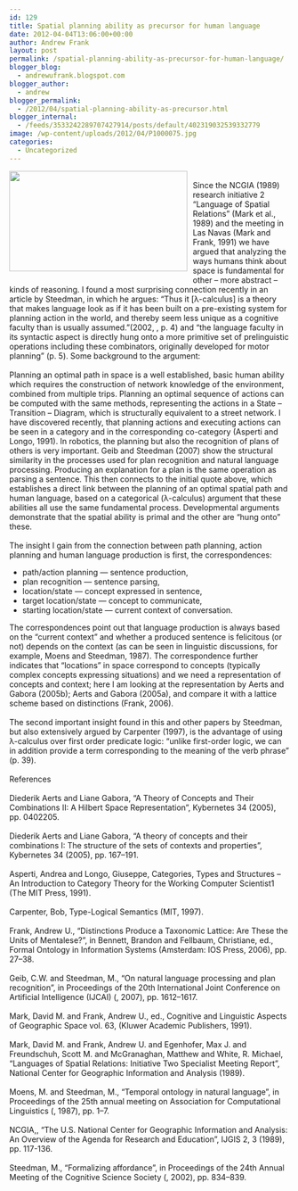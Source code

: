 ```yaml
---
id: 129
title: Spatial planning ability as precursor for human language
date: 2012-04-04T13:06:00+00:00
author: Andrew Frank
layout: post
permalink: /spatial-planning-ability-as-precursor-for-human-language/
blogger_blog:
  - andrewufrank.blogspot.com
blogger_author:
  - andrew
blogger_permalink:
  - /2012/04/spatial-planning-ability-as-precursor.html
blogger_internal:
  - /feeds/3533242289707427914/posts/default/402319032539332779
image: /wp-content/uploads/2012/04/P1000075.jpg
categories:
  - Uncategorized
---
```

<a href="https://test.gerastree.at/wp-content/uploads/2012/04/P1000075.jpg"><img style="float:left; margin:0 10px 10px 0;cursor:pointer; cursor:hand;width: 320px; height: 180px;" src="https://test.gerastree.at/wp-content/uploads/2012/04/P1000075-300x169.jpg" alt="" id="BLOGGER_PHOTO_ID_5727536005986178002" border="0" /></a><br />Since the NCGIA (1989) research initiative 2 “Language of Spatial Relations” (Mark et al., 1989) and the meeting in Las Navas (Mark and Frank, 1991) we have argued that analyzing the ways humans think about space is fundamental for other – more abstract – kinds of reasoning. I found a most surprising connection recently in an article by Steedman, in which he argues: “Thus it [λ-calculus] is a theory that makes language look as if it has been built on a pre-existing system for planning action in the world, and thereby seem less unique as a cognitive faculty than is usually assumed.”(2002, , p. 4) and “the language faculty in its syntactic aspect is directly hung onto a more primitive set of prelinguistic operations including these combinators, originally developed for motor planning” (p. 5). Some background to the argument:<br /><br />Planning an optimal path in space is a well established, basic human ability which requires the construction of network knowledge of the environment, combined from multiple trips. Planning an optimal sequence of actions can be computed with the same methods, representing the actions in a State – Transition – Diagram, which is structurally equivalent to a street network. I have discovered recently, that planning actions and executing actions can be seen in a category and in the corresponding co-category (Asperti and Longo, 1991). In robotics, the planning but also the recognition of plans of others is very important. Geib and Steedman (2007) show the structural similarity in the processes used for plan recognition and natural language processing. Producing an explanation for a plan is the same operation as parsing a sentence. This then connects to the initial quote above, which establishes a direct link between the planning of an optimal spatial path and human language, based on a categorical (λ-calculus) argument that these abilities all use the same fundamental process. Developmental arguments demonstrate that the spatial ability is primal and the other are “hung onto” these.<br /><br />The insight I gain from the connection between path planning, action planning and human language production is first, the correspondences:<br /><ul><li>    path/action planning — sentence production,</li><li>    plan recognition — sentence parsing,</li><li>    location/state — concept expressed in sentence,</li><li>    target location/state — concept to communicate,</li><li>    starting location/state — current context of conversation.</li></ul>The correspondences point out that language production is always based on the “current context” and whether a produced sentence is felicitous (or not) depends on the context (as can be seen in linguistic discussions, for example, Moens and Steedman, 1987). The correspondence further indicates that “locations” in space correspond to concepts (typically complex concepts expressing situations) and we need a representation of concepts and context; here I am looking at the representation by Aerts and Gabora (2005b); Aerts and Gabora (2005a), and compare it with a lattice scheme based on distinctions (Frank, 2006).<br /><br />The second important insight found in this and other papers by Steedman, but also extensively argued by Carpenter (1997), is the advantage of using λ-calculus over first order predicate logic: “unlike first-order logic, we can in addition provide a term corresponding to the meaning of the verb phrase” (p. 39).<br /><br />References<br /><br />Diederik Aerts and Liane Gabora, “A Theory of Concepts and Their Combinations II: A Hilbert Space Representation”, Kybernetes 34 (2005), pp. 0402205.<br /><br />Diederik Aerts and Liane Gabora, “A theory of concepts and their combinations I: The structure of the sets of contexts and properties”, Kybernetes 34 (2005), pp. 167–191.<br /><br />Asperti, Andrea and Longo, Giuseppe, Categories, Types and Structures – An Introduction to Category Theory for the Working Computer Scientist1 (The MIT Press, 1991).<br /><br />Carpenter, Bob, Type-Logical Semantics (MIT, 1997).<br /><br />Frank, Andrew U., “Distinctions Produce a Taxonomic Lattice: Are These the Units of Mentalese?”, in Bennett, Brandon and Fellbaum, Christiane, ed., Formal Ontology in Information Systems (Amsterdam: IOS Press, 2006), pp. 27–38.<br /><br />Geib, C.W. and Steedman, M., “On natural language processing and plan recognition”, in Proceedings of the 20th International Joint Conference on Artificial Intelligence (IJCAI) (, 2007), pp. 1612–1617.<br /><br />Mark, David M. and Frank, Andrew U., ed., Cognitive and Linguistic Aspects of Geographic Space vol. 63, (Kluwer Academic Publishers, 1991).<br /><br />Mark, David M. and Frank, Andrew U. and Egenhofer, Max J. and Freundschuh, Scott M. and McGranaghan, Matthew and White, R. Michael, “Languages of Spatial Relations: Initiative Two Specialist Meeting Report”, National Center for Geographic Information and Analysis (1989).<br /><br />Moens, M. and Steedman, M., “Temporal ontology in natural language”, in Proceedings of the 25th annual meeting on Association for Computational Linguistics (, 1987), pp. 1–7.<br /><br />NCGIA,, “The U.S. National Center for Geographic Information and Analysis: An Overview of the Agenda for Research and Education”, IJGIS 2, 3 (1989), pp. 117-136.<br /><br />Steedman, M., “Formalizing affordance”, in Proceedings of the 24th Annual Meeting of the Cognitive Science Society (, 2002), pp. 834–839.